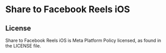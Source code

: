 # Share to Facebook Reels iOS

## License
Share to Facebook Reels iOS is Meta Platform Policy licensed, as found in the LICENSE file.
